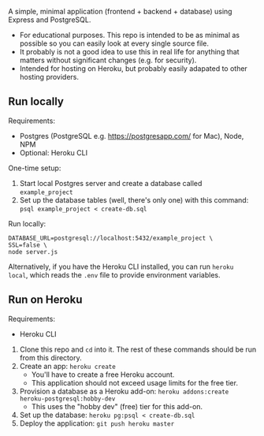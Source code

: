 A simple, minimal application (frontend + backend + database) using Express
and PostgreSQL.

- For educational purposes. This repo is intended to be as minimal as possible
  so you can easily look at every single source file.
- It probably is not a good idea to use this in real life for anything that
  matters without significant changes (e.g. for security).
- Intended for hosting on Heroku, but probably easily adapated to other
  hosting providers.

## Run locally

Requirements:

- Postgres (PostgreSQL e.g. https://postgresapp.com/ for Mac), Node, NPM
- Optional: Heroku CLI

One-time setup:

1. Start local Postgres server and create a database called `example_project`
2. Set up the database tables (well, there's only one) with this command:
   `psql example_project < create-db.sql`

Run locally:

```
DATABASE_URL=postgresql://localhost:5432/example_project \
SSL=false \
node server.js
```

Alternatively, if you have the Heroku CLI installed, you can run `heroku
local`, which reads the `.env` file to provide environment variables.

## Run on Heroku

Requirements:

- Heroku CLI

1. Clone this repo and `cd` into it. The rest of these commands should be run
   from this directory.
2. Create an app: `heroku create`
    - You'll have to create a free Heroku account.
    - This application should not exceed usage limits for the free tier.
3. Provision a database as a Heroku add-on: `heroku addons:create
   heroku-postgresql:hobby-dev`
    - This uses the "hobby dev" (free) tier for this add-on.
4. Set up the database: `heroku pg:psql < create-db.sql`
5. Deploy the application: `git push heroku master`
